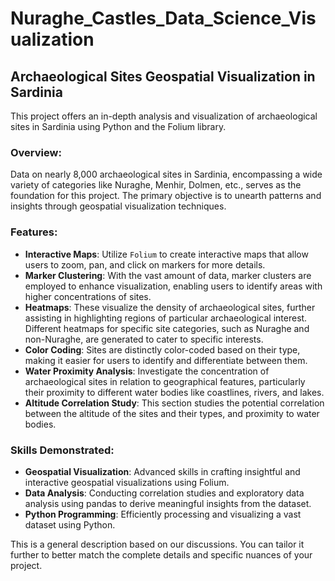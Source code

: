 # Nuraghe_Castles_Data_Science_Visualization
<!DOCTYPE html>
<html>

<body>

<h2>Archaeological Sites Geospatial Visualization in Sardinia</h2>

<p>This project offers an in-depth analysis and visualization of archaeological sites in Sardinia using Python and the Folium library.</p>

<h3>Overview:</h3>
<p>Data on nearly 8,000 archaeological sites in Sardinia, encompassing a wide variety of categories like Nuraghe, Menhir, Dolmen, etc., serves as the foundation for this project. The primary objective is to unearth patterns and insights through geospatial visualization techniques.</p>

<h3>Features:</h3>
<ul>
    <li><strong>Interactive Maps</strong>: Utilize <code>Folium</code> to create interactive maps that allow users to zoom, pan, and click on markers for more details.</li>
    <li><strong>Marker Clustering</strong>: With the vast amount of data, marker clusters are employed to enhance visualization, enabling users to identify areas with higher concentrations of sites.</li>
    <li><strong>Heatmaps</strong>: These visualize the density of archaeological sites, further assisting in highlighting regions of particular archaeological interest. Different heatmaps for specific site categories, such as Nuraghe and non-Nuraghe, are generated to cater to specific interests.</li>
    <li><strong>Color Coding</strong>: Sites are distinctly color-coded based on their type, making it easier for users to identify and differentiate between them.</li>
    <li><strong>Water Proximity Analysis</strong>: Investigate the concentration of archaeological sites in relation to geographical features, particularly their proximity to different water bodies like coastlines, rivers, and lakes.</li>
    <li><strong>Altitude Correlation Study</strong>: This section studies the potential correlation between the altitude of the sites and their types, and proximity to water bodies.</li>
</ul>

<h3>Skills Demonstrated:</h3>
<ul>
    <li><strong>Geospatial Visualization</strong>: Advanced skills in crafting insightful and interactive geospatial visualizations using Folium.</li>
    <li><strong>Data Analysis</strong>: Conducting correlation studies and exploratory data analysis using pandas to derive meaningful insights from the dataset.</li>
    <li><strong>Python Programming</strong>: Efficiently processing and visualizing a vast dataset using Python.</li>
</ul>

<p>This is a general description based on our discussions. You can tailor it further to better match the complete details and specific nuances of your project.</p>

</body>
</html>

